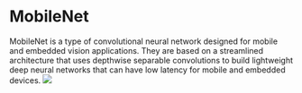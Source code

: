 # MobileNet
MobileNet is a type of convolutional neural network designed for mobile and embedded vision applications. They are based on a streamlined architecture that uses depthwise separable convolutions to build lightweight deep neural networks that can have low latency for mobile and embedded devices.
![](https://miro.medium.com/max/875/0*UqptowVbFWlopAd2.jpg)
